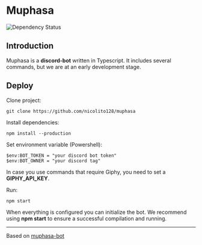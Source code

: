 # Muphasa
![Dependency Status](https://status.david-dm.org/gh/nicolito128/muphasa.svg)

## Introduction
Muphasa is a **discord-bot** written in Typescript. It includes several commands, but we are at an early development stage.

## Deploy
Clone project:
    
    git clone https://github.com/nicolito128/muphasa

Install dependencies:

    npm install --production

Set environment variable (Powershell):

    $env:BOT_TOKEN = "your discord bot token"
    $env:BOT_OWNER = "your discord tag"

In case you use commands that require Giphy, you need to set a **GIPHY_API_KEY**.

Run:

    npm start
    
When everything is configured you can initialize the bot. We recommend using **npm start** to ensure a successful compilation and running.

------------------------------------------------------------------------
Based on [muphasa-bot][1]

[1]: https://github.com/nicolito128/Muphasa-bot